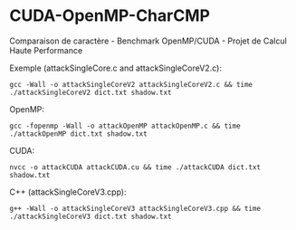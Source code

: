 # CUDA-OpenMP-CharCMP
Comparaison de caractère - Benchmark OpenMP/CUDA - Projet de Calcul Haute Performance

Exemple (attackSingleCore.c and attackSingleCoreV2.c):
```
gcc -Wall -o attackSingleCoreV2 attackSingleCoreV2.c && time ./attackSingleCoreV2 dict.txt shadow.txt
```

OpenMP:
```
gcc -fopenmp -Wall -o attackOpenMP attackOpenMP.c && time ./attackOpenMP dict.txt shadow.txt
```

CUDA:
```
nvcc -o attackCUDA attackCUDA.cu && time ./attackCUDA dict.txt shadow.txt
```

C++ (attackSingleCoreV3.cpp):
```
g++ -Wall -o attackSingleCoreV3 attackSingleCoreV3.cpp && time ./attackSingleCoreV3 dict.txt shadow.txt
```
